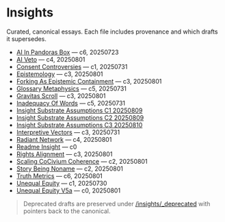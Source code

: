 # Insights

Curated, canonical essays. Each file includes provenance and which drafts it supersedes.

- [AI In Pandoras Box](ai-in-pandoras-box.md) — c6, 20250723
- [AI Veto](ai-veto.md) — c4, 20250801
- [Consent Controversies](consent-controversies.md) — c1, 20250731
- [Epistemology](epistemology.md) — c3, 20250801
- [Forking As Epistemic Containment](forking-as-epistemic-containment.md) — c3, 20250801
- [Glossary Metaphysics](glossary-metaphysics.md) — c5, 20250731
- [Gravitas Scroll](gravitas-scroll.md) — c3, 20250801
- [Inadequacy Of Words](inadequacy-of-words.md) — c5, 20250731
- [Insight Substrate Assumptions C1 20250809](Insight_Substrate_Assumptions_c1_20250809.md)
- [Insight Substrate Assumptions C2 20250809](Insight_Substrate_Assumptions_c2_20250809.md)
- [Insight Substrate Assumptions C3 20250810](Insight_Substrate_Assumptions_c3_20250810.md)
- [Interpretive Vectors](interpretive-vectors.md) — c3, 20250731
- [Radiant Network](radiant-network.md) — c4, 20250801
- [Readme Insight](readme-insight.md) — c0
- [Rights Alignment](rights-alignment.md) — c3, 20250801
- [Scaling CoCivium Coherence](scaling-CoCivium-coherence.md) — c2, 20250801
- [Story Being Noname](story-being-Noname.md) — c2, 20250801
- [Truth Metrics](truth-metrics.md) — c6, 20250801
- [Unequal Equity](unequal-equity.md) — c1, 20250730
- [Unequal Equity V5a](unequal-equity-v5a.md) — c0, 20250801

> Deprecated drafts are preserved under [/insights/_deprecated](_deprecated/) with pointers back to the canonical.

